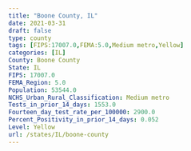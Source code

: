 ```yaml
---
title: "Boone County, IL"
date: 2021-03-31
draft: false
type: county
tags: [FIPS:17007.0,FEMA:5.0,Medium metro,Yellow]
categories: [IL]
County: Boone County
State: IL
FIPS: 17007.0
FEMA_Region: 5.0
Population: 53544.0
NCHS_Urban_Rural_Classification: Medium metro
Tests_in_prior_14_days: 1553.0
Fourteen_day_test_rate_per_100000: 2900.0
Percent_Positivity_in_prior_14_days: 0.052
Level: Yellow
url: /states/IL/boone-county
---
```




